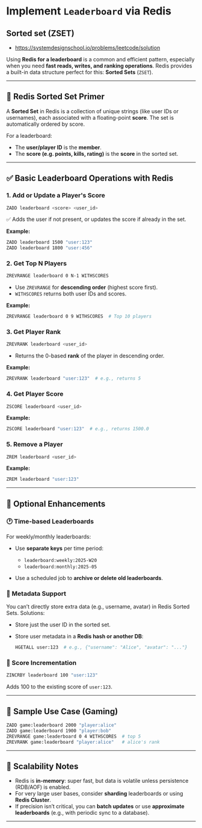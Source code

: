 # Implement `Leaderboard` via Redis


##  Sorted set (ZSET)

- https://systemdesignschool.io/problems/leetcode/solution



Using **Redis for a leaderboard** is a common and efficient pattern, especially when you need **fast reads, writes, and ranking operations**. Redis provides a built-in data structure perfect for this: **Sorted Sets** (`ZSET`).

---

## 🧠 Redis Sorted Set Primer

A **Sorted Set** in Redis is a collection of unique strings (like user IDs or usernames), each associated with a floating-point **score**. The set is automatically ordered by score.

For a leaderboard:

* The **user/player ID** is the **member**.
* The **score (e.g. points, kills, rating)** is the **score** in the sorted set.

---

## ✅ Basic Leaderboard Operations with Redis

### 1. Add or Update a Player's Score

```bash
ZADD leaderboard <score> <user_id>
```

✅ Adds the user if not present, or updates the score if already in the set.

**Example:**

```bash
ZADD leaderboard 1500 "user:123"
ZADD leaderboard 1800 "user:456"
```

### 2. Get Top N Players

```bash
ZREVRANGE leaderboard 0 N-1 WITHSCORES
```

* Use `ZREVRANGE` for **descending order** (highest score first).
* `WITHSCORES` returns both user IDs and scores.

**Example:**

```bash
ZREVRANGE leaderboard 0 9 WITHSCORES  # Top 10 players
```

### 3. Get Player Rank

```bash
ZREVRANK leaderboard <user_id>
```

* Returns the 0-based **rank** of the player in descending order.

**Example:**

```bash
ZREVRANK leaderboard "user:123"  # e.g., returns 5
```

### 4. Get Player Score

```bash
ZSCORE leaderboard <user_id>
```

**Example:**

```bash
ZSCORE leaderboard "user:123"  # e.g., returns 1500.0
```

### 5. Remove a Player

```bash
ZREM leaderboard <user_id>
```

**Example:**

```bash
ZREM leaderboard "user:123"
```

---

## 🧱 Optional Enhancements

### 🕐 Time-based Leaderboards

For weekly/monthly leaderboards:

* Use **separate keys** per time period:

  * `leaderboard:weekly:2025-W20`
  * `leaderboard:monthly:2025-05`
* Use a scheduled job to **archive or delete old leaderboards**.

### 🧾 Metadata Support

You can’t directly store extra data (e.g., username, avatar) in Redis Sorted Sets. Solutions:

* Store just the user ID in the sorted set.
* Store user metadata in a **Redis hash or another DB**:

  ```bash
  HGETALL user:123  # e.g., {"username": "Alice", "avatar": "..."}
  ```

### 🔁 Score Incrementation

```bash
ZINCRBY leaderboard 100 "user:123"
```

Adds 100 to the existing score of `user:123`.

---

## 🧪 Sample Use Case (Gaming)

```bash
ZADD game:leaderboard 2000 "player:alice"
ZADD game:leaderboard 1900 "player:bob"
ZREVRANGE game:leaderboard 0 4 WITHSCORES  # top 5
ZREVRANK game:leaderboard "player:alice"   # alice's rank
```

---

## 🧩 Scalability Notes

* Redis is **in-memory**: super fast, but data is volatile unless persistence (RDB/AOF) is enabled.
* For very large user bases, consider **sharding** leaderboards or using **Redis Cluster**.
* If precision isn’t critical, you can **batch updates** or use **approximate leaderboards** (e.g., with periodic sync to a database).

---